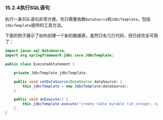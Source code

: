 ### 15.2.4**执行SQL语句**

执行一条SQL语句非常方便。你只需要依赖`DataSource`和`JdbcTemplate`，包括`JdbcTemplate`提供的工具方法。

下面的例子展示了如何创建一个新的数据表，虽然只有几行代码、但已经完全可用了：

```java
import javax.sql.DataSource;
import org.springframework.jdbc.core.JdbcTemplate;

public class ExecuteAStatement {

    private JdbcTemplate jdbcTemplate;

    public void setDataSource(DataSource dataSource) {
        this.jdbcTemplate = new JdbcTemplate(dataSource);
    }

    public void doExecute() {
        this.jdbcTemplate.execute("create table mytable (id integer, name varchar(100))");
    }
}
```



